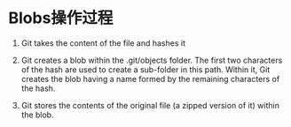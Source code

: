 # Blobs操作过程

1. Git takes the content of the file and hashes it

2. Git creates a blob within the .git/objects folder. The first two characters of the hash are used to create a sub-folder in this path. Within it, Git creates the blob having a name formed by the remaining characters of the hash.

3. Git stores the contents of the original file (a zipped version of it) within the blob.
